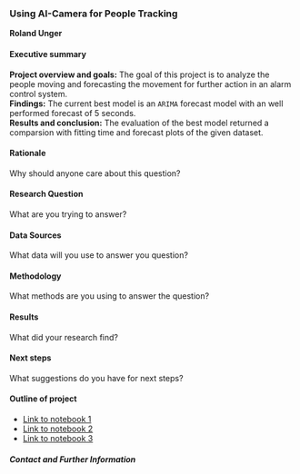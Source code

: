 ### Using AI-Camera for People Tracking

**Roland Unger**

#### Executive summary
**Project overview and goals:** The goal of this project is to analyze the people moving and forecasting the movement for further action in an alarm control system.<br>
**Findings:** The current best model is an `ARIMA` forecast model with an well performed forecast of 5 seconds.<br>
**Results and conclusion:** The evaluation of the best model returned a comparsion with fitting time and forecast plots of the given dataset.<br>

#### Rationale
Why should anyone care about this question?

#### Research Question
What are you trying to answer?

#### Data Sources
What data will you use to answer you question?

#### Methodology
What methods are you using to answer the question?

#### Results
What did your research find?

#### Next steps
What suggestions do you have for next steps?

#### Outline of project

- [Link to notebook 1]()
- [Link to notebook 2]()
- [Link to notebook 3]()


##### Contact and Further Information